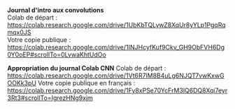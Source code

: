 **Journal d'intro aux convolutions**  
Colab de départ : https://colab.research.google.com/drive/1UbKbTQLywZ8XqUr8yYLp1PgqRqmqx0JS  
Votre copie publique : https://colab.research.google.com/drive/1INJHcyfKuf9Ckv_GH9ObFVH6Dg0Y0oEP#scrollTo=0LvwaKhtUdOo

**Appropriation du journal Colab CNN**
Colab de départ : https://colab.research.google.com/drive/1Vt6R7lM8B4uLg6NJQT7vwKxwGOOKk3pU
Votre copie publique en français : https://colab.research.google.com/drive/1Fy8xPSe70YcFrM3lQ6DQ8Xqi7eyr3Rt3#scrollTo=IgrezHNg9xjm
